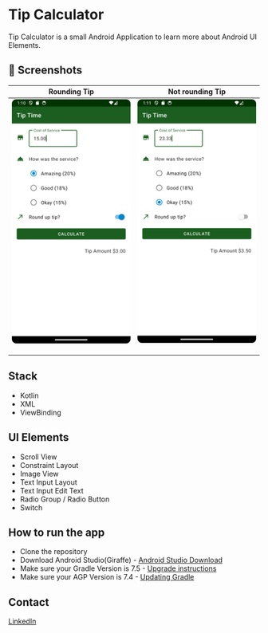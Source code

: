 # Tip Calculator
Tip Calculator is a small Android Application to learn more about Android UI Elements.

## :camera_flash: Screenshots

| Rounding Tip                                     | Not rounding Tip                                 | 
|--------------------------------------------------|--------------------------------------------------|
| <img src="/assets/image1.png" width="260">&emsp; | <img src="/assets/image2.png" width="260">&emsp; |

## Stack
* Kotlin
* XML
* ViewBinding

## UI Elements
* Scroll View
* Constraint Layout
* Image View
* Text Input Layout
* Text Input Edit Text
* Radio Group / Radio Button
* Switch

## How to run the app
- Clone the repository
- Download Android Studio(Giraffe) -  [Android Studio Download](https://developer.android.com/studio)
- Make sure your Gradle Version is 7.5 - [Upgrade instructions](https://docs.gradle.org/7.5/release-notes.html#upgrade-instructions)
- Make sure your AGP Version is 7.4 - [Updating Gradle](https://developer.android.com/studio/releases/gradle-plugin?buildsystem=ndk-build&hl=pt-br#updating-gradle)

## Contact
[LinkedIn](https://www.linkedin.com/in/joaocolussi/)